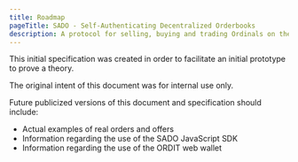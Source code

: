 ```yaml
---
title: Roadmap
pageTitle: SADO - Self-Authenticating Decentralized Orderbooks
description: A protocol for selling, buying and trading Ordinals on the bitcoin network.
---
```

This initial specification was created in order to facilitate an initial prototype to prove a theory.

The original intent of this document was for internal use only.

Future publicized versions of this document and specification should include:

 - Actual examples of real orders and offers
 - Information regarding the use of the SADO JavaScript SDK
 - Information regarding the use of the ORDIT web wallet
